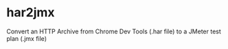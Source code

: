 har2jmx
=======
Convert an HTTP Archive from Chrome Dev Tools (.har file) to 
a JMeter test plan (.jmx file)


